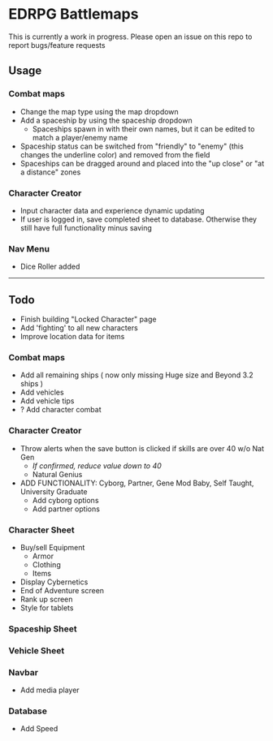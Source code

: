 # EDRPG Battlemaps
This is currently a work in progress. Please open an issue on this repo to report bugs/feature requests

## Usage
### Combat maps
- Change the map type using the map dropdown
- Add a spaceship by using the spaceship dropdown
  - Spaceships spawn in with their own names, but it can be edited to match a player/enemy name
- Spaceship status can be switched from "friendly" to "enemy" (this changes the underline color) and removed from the field
- Spaceships can be dragged around and placed into the "up close" or "at a distance" zones

### Character Creator
- Input character data and experience dynamic updating
- If user is logged in, save completed sheet to database. Otherwise they still have full functionality minus saving

### Nav Menu
- Dice Roller added


______________________________________________________________________
## Todo
- Finish building "Locked Character" page
- Add 'fighting' to all new characters
- Improve location data for items

### Combat maps
- Add all remaining ships ( now only missing Huge size and Beyond 3.2 ships )
- Add vehicles
- Add vehicle tips
- ? Add character combat

### Character Creator
- Throw alerts when the save button is clicked if skills are over 40 w/o Nat Gen
  - *If confirmed, reduce value down to 40*
  - Natural Genius
- ADD FUNCTIONALITY: Cyborg, Partner, Gene Mod Baby, Self Taught, University Graduate
  - Add cyborg options
  - Add partner options
<!-- - Ability to remove backgrounds/karmas -->
<!-- - ADD FUNCTIONALITY: Enhancements from backgrounds -->

### Character Sheet
- Buy/sell Equipment
    - Armor
    - Clothing
    - Items
    <!-- - Ranged -->
    <!-- - Melee -->
    <!-- - Grenades -->
- Display Cybernetics
- End of Adventure screen
- Rank up screen
- Style for tablets
<!-- - Display Enhancements -->
<!-- - Able to save equipment -->
<!-- - Fix fire weapon -->
<!-- - Display backgrounds -->

### Spaceship Sheet

### Vehicle Sheet

### Navbar
- Add media player
<!-- - Add dice roller -->

### Database
- Add Speed